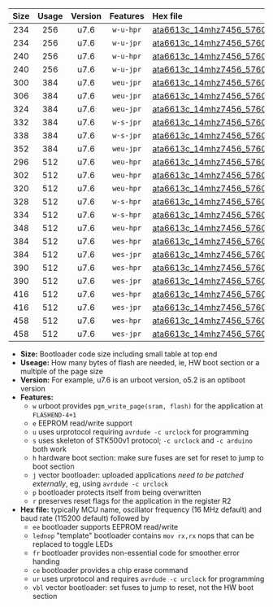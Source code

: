 |Size|Usage|Version|Features|Hex file|
|:-:|:-:|:-:|:-:|:--|
|234|256|u7.6|`w-u-hpr`|[ata6613c_14mhz7456_57600bps_ur.hex](https://raw.githubusercontent.com/stefanrueger/urboot/main/ata6613c_14mhz7456_57600bps_ur.hex)|
|234|256|u7.6|`w-u-jpr`|[ata6613c_14mhz7456_57600bps_ur_vbl.hex](https://raw.githubusercontent.com/stefanrueger/urboot/main/ata6613c_14mhz7456_57600bps_ur_vbl.hex)|
|240|256|u7.6|`w-u-hpr`|[ata6613c_14mhz7456_57600bps_lednop_ur.hex](https://raw.githubusercontent.com/stefanrueger/urboot/main/ata6613c_14mhz7456_57600bps_lednop_ur.hex)|
|240|256|u7.6|`w-u-jpr`|[ata6613c_14mhz7456_57600bps_lednop_ur_vbl.hex](https://raw.githubusercontent.com/stefanrueger/urboot/main/ata6613c_14mhz7456_57600bps_lednop_ur_vbl.hex)|
|300|384|u7.6|`weu-jpr`|[ata6613c_14mhz7456_57600bps_ee_ur_vbl.hex](https://raw.githubusercontent.com/stefanrueger/urboot/main/ata6613c_14mhz7456_57600bps_ee_ur_vbl.hex)|
|306|384|u7.6|`weu-jpr`|[ata6613c_14mhz7456_57600bps_ee_lednop_ur_vbl.hex](https://raw.githubusercontent.com/stefanrueger/urboot/main/ata6613c_14mhz7456_57600bps_ee_lednop_ur_vbl.hex)|
|324|384|u7.6|`weu-jpr`|[ata6613c_14mhz7456_57600bps_ee_lednop_fr_ur_vbl.hex](https://raw.githubusercontent.com/stefanrueger/urboot/main/ata6613c_14mhz7456_57600bps_ee_lednop_fr_ur_vbl.hex)|
|332|384|u7.6|`w-s-jpr`|[ata6613c_14mhz7456_57600bps_vbl.hex](https://raw.githubusercontent.com/stefanrueger/urboot/main/ata6613c_14mhz7456_57600bps_vbl.hex)|
|338|384|u7.6|`w-s-jpr`|[ata6613c_14mhz7456_57600bps_lednop_vbl.hex](https://raw.githubusercontent.com/stefanrueger/urboot/main/ata6613c_14mhz7456_57600bps_lednop_vbl.hex)|
|352|384|u7.6|`weu-jpr`|[ata6613c_14mhz7456_57600bps_ee_lednop_fr_ce_ur_vbl.hex](https://raw.githubusercontent.com/stefanrueger/urboot/main/ata6613c_14mhz7456_57600bps_ee_lednop_fr_ce_ur_vbl.hex)|
|296|512|u7.6|`weu-hpr`|[ata6613c_14mhz7456_57600bps_ee_ur.hex](https://raw.githubusercontent.com/stefanrueger/urboot/main/ata6613c_14mhz7456_57600bps_ee_ur.hex)|
|302|512|u7.6|`weu-hpr`|[ata6613c_14mhz7456_57600bps_ee_lednop_ur.hex](https://raw.githubusercontent.com/stefanrueger/urboot/main/ata6613c_14mhz7456_57600bps_ee_lednop_ur.hex)|
|320|512|u7.6|`weu-hpr`|[ata6613c_14mhz7456_57600bps_ee_lednop_fr_ur.hex](https://raw.githubusercontent.com/stefanrueger/urboot/main/ata6613c_14mhz7456_57600bps_ee_lednop_fr_ur.hex)|
|328|512|u7.6|`w-s-hpr`|[ata6613c_14mhz7456_57600bps.hex](https://raw.githubusercontent.com/stefanrueger/urboot/main/ata6613c_14mhz7456_57600bps.hex)|
|334|512|u7.6|`w-s-hpr`|[ata6613c_14mhz7456_57600bps_lednop.hex](https://raw.githubusercontent.com/stefanrueger/urboot/main/ata6613c_14mhz7456_57600bps_lednop.hex)|
|348|512|u7.6|`weu-hpr`|[ata6613c_14mhz7456_57600bps_ee_lednop_fr_ce_ur.hex](https://raw.githubusercontent.com/stefanrueger/urboot/main/ata6613c_14mhz7456_57600bps_ee_lednop_fr_ce_ur.hex)|
|384|512|u7.6|`wes-hpr`|[ata6613c_14mhz7456_57600bps_ee.hex](https://raw.githubusercontent.com/stefanrueger/urboot/main/ata6613c_14mhz7456_57600bps_ee.hex)|
|384|512|u7.6|`wes-jpr`|[ata6613c_14mhz7456_57600bps_ee_vbl.hex](https://raw.githubusercontent.com/stefanrueger/urboot/main/ata6613c_14mhz7456_57600bps_ee_vbl.hex)|
|390|512|u7.6|`wes-hpr`|[ata6613c_14mhz7456_57600bps_ee_lednop.hex](https://raw.githubusercontent.com/stefanrueger/urboot/main/ata6613c_14mhz7456_57600bps_ee_lednop.hex)|
|390|512|u7.6|`wes-jpr`|[ata6613c_14mhz7456_57600bps_ee_lednop_vbl.hex](https://raw.githubusercontent.com/stefanrueger/urboot/main/ata6613c_14mhz7456_57600bps_ee_lednop_vbl.hex)|
|416|512|u7.6|`wes-hpr`|[ata6613c_14mhz7456_57600bps_ee_lednop_fr.hex](https://raw.githubusercontent.com/stefanrueger/urboot/main/ata6613c_14mhz7456_57600bps_ee_lednop_fr.hex)|
|416|512|u7.6|`wes-jpr`|[ata6613c_14mhz7456_57600bps_ee_lednop_fr_vbl.hex](https://raw.githubusercontent.com/stefanrueger/urboot/main/ata6613c_14mhz7456_57600bps_ee_lednop_fr_vbl.hex)|
|458|512|u7.6|`wes-hpr`|[ata6613c_14mhz7456_57600bps_ee_lednop_fr_ce.hex](https://raw.githubusercontent.com/stefanrueger/urboot/main/ata6613c_14mhz7456_57600bps_ee_lednop_fr_ce.hex)|
|458|512|u7.6|`wes-jpr`|[ata6613c_14mhz7456_57600bps_ee_lednop_fr_ce_vbl.hex](https://raw.githubusercontent.com/stefanrueger/urboot/main/ata6613c_14mhz7456_57600bps_ee_lednop_fr_ce_vbl.hex)|

- **Size:** Bootloader code size including small table at top end
- **Useage:** How many bytes of flash are needed, ie, HW boot section or a multiple of the page size
- **Version:** For example, u7.6 is an urboot version, o5.2 is an optiboot version
- **Features:**
  + `w` urboot provides `pgm_write_page(sram, flash)` for the application at `FLASHEND-4+1`
  + `e` EEPROM read/write support
  + `u` uses urprotocol requiring `avrdude -c urclock` for programming
  + `s` uses skeleton of STK500v1 protocol; `-c urclock` and `-c arduino` both work
  + `h` hardware boot section: make sure fuses are set for reset to jump to boot section
  + `j` vector bootloader: uploaded applications *need to be patched externally*, eg, using `avrdude -c urclock`
  + `p` bootloader protects itself from being overwritten
  + `r` preserves reset flags for the application in the register R2
- **Hex file:** typically MCU name, oscillator frequency (16 MHz default) and baud rate (115200 default) followed by
  + `ee` bootloader supports EEPROM read/write
  + `lednop` "template" bootloader contains `mov rx,rx` nops that can be replaced to toggle LEDs
  + `fr` bootloader provides non-essential code for smoother error handing
  + `ce` bootloader provides a chip erase command
  + `ur` uses urprotocol and requires `avrdude -c urclock` for programming
  + `vbl` vector bootloader: set fuses to jump to reset, not the HW boot section
